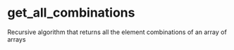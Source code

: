 # get_all_combinations
Recursive algorithm that returns all the element combinations of an array of arrays

